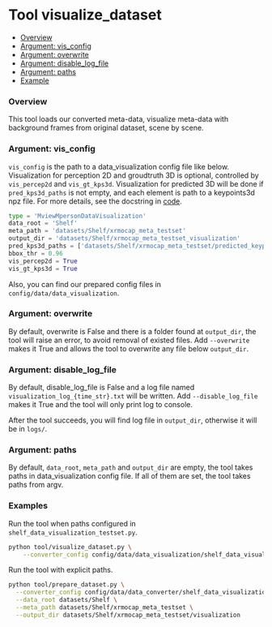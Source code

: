 # Tool visualize_dataset

- [Overview](#overview)
- [Argument: vis_config](#argument-vis_config)
- [Argument: overwrite](#argument-overwrite)
- [Argument: disable_log_file](#argument-disable_log_file)
- [Argument: paths](#argument-paths)
- [Example](#example)

### Overview

This tool loads our converted meta-data, visualize meta-data with background frames from original dataset, scene by scene.

### Argument: vis_config

`vis_config` is the path to a data_visualization config file like below. Visualization for perception 2D and groudtruth 3D is optional, controlled by `vis_percep2d` and `vis_gt_kps3d`. Visualization for predicted 3D will be done if `pred_kps3d_paths` is not empty, and each element is path to a keypoints3d npz file. For more details, see the docstring in [code](../../../xrmocap/data/data_visualization/base_data_visualization.py).

```python
type = 'MviewMpersonDataVisualization'
data_root = 'Shelf'
meta_path = 'datasets/Shelf/xrmocap_meta_testset'
output_dir = 'datasets/Shelf/xrmocap_meta_testset_visualization'
pred_kps3d_paths = ['datasets/Shelf/xrmocap_meta_testset/predicted_keypoints3d.npz']
bbox_thr = 0.96
vis_percep2d = True
vis_gt_kps3d = True
```

Also, you can find our prepared config files in `config/data/data_visualization`.

### Argument: overwrite

By default, overwrite is False and there is a folder found at `output_dir`, the tool will raise an error, to avoid removal of existed files. Add `--overwrite` makes it True and allows the tool to overwrite any file below `output_dir`.

### Argument: disable_log_file

By default, disable_log_file is False and a log file named `visualization_log_{time_str}.txt` will be written. Add `--disable_log_file` makes it True and the tool will only print log to console.

After the tool succeeds, you will find log file in  `output_dir`, otherwise it will be in `logs/`.

### Argument: paths

By default, `data_root`, `meta_path` and `output_dir` are empty, the tool takes paths in data_visualization config file. If all of them are set, the tool takes paths from argv.

### Examples

Run the tool when paths configured in `shelf_data_visualization_testset.py`.

```bash
python tool/visualize_dataset.py \
	--converter_config config/data/data_visualization/shelf_data_visualization_testset.py
```

Run the tool with explicit paths.

```bash
python tool/prepare_dataset.py \
  --converter_config config/data/data_converter/shelf_data_visualization_testset.py \
  --data_root datasets/Shelf \
  --meta_path datasets/Shelf/xrmocap_meta_testset \
  --output_dir datasets/Shelf/xrmocap_meta_testset/visualization
```
